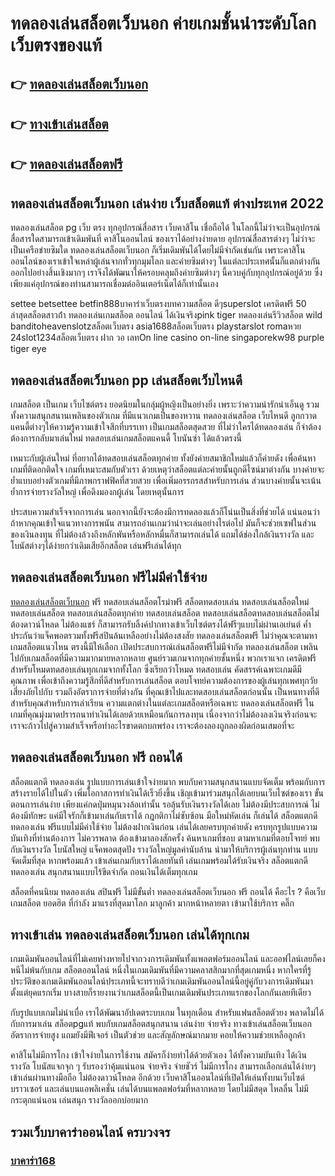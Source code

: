 # ทดลองเล่นสล็อตเว็บนอก ค่ายเกมชั้นนำระดับโลก เว็บตรงของแท้

## 👉 [ทดลองเล่นสล็อตเว็บนอก](https://bit.ly/3fKDprD)
## 👉 [ทางเข้าเล่นสล็อต](https://bit.ly/3fKDprD)
## 👉 [ทดลองเล่นสล็อตฟรี](https://bit.ly/3fKDprD)

## ทดลองเล่นสล็อตเว็บนอก เล่นง่าย เว็บสล็อตแท้ ต่างประเทศ 2022

ทดลองเล่นสล็อต pg เว็บ ตรง ทุกอุปกรณ์สื่อสาร เว็บคาสิโน เชื่อถือได้ ในโลกนี้ไม่ว่าจะเป็นอุปกรณ์สื่อสารใดสามารถเข้าเดิมพันที่ คาสิโนออนไลน์ ของเราได้อย่างง่ายดาย อุปกรณ์สื่อสารต่างๆ ไม่ว่าจะเป็นเครือข่ายซิมใด ทดลองเล่นสล็อตเว็บนอก ก็เริ่มเดิมพันได้โดยไม่มีจำกัดเช่นกัน เพราะคาสิโนออนไลน์ของเราเข้าใจเหล่าผู้เล่นจากทั่วทุกมุมโลก และค่ายซิมต่างๆ ในแต่ละประเทศนั้นก็แตกต่างกันออกไปอย่างสิ้นเชิงมากๆ เราจึงได้พัฒนาให้ครอบคลุมถึงค่ายซิมต่างๆ นี้ควบคู่กับทุกอุปกรณ์อยู่ด้วย ซึ่งเพียงแค่อุปกรณ์ของท่านสามารถเชื่อมต่ออินเตอร์เน็ตได้ก็เท่านั้นเอง

settee betsettee betfin888บาคาร่าเว็บตรงบทความสล็อต ดีๆsuperslot เครดิตฟรี 50 ล่าสุดสล็อตสาวถ้ํา ทดลองเล่นเกมสล็อต ออนไลน์ ได้เงินจริงpink tiger ทดลองเล่นรีวิวสล็อต wild banditoheavenslotzสล็อตเว็บตรง asia1688สล็อตเว็บตรง playstarslot romaหวย 24slot1234สล็อตเว็บตรง ฝาก วอ เลทOn line casino on-line singaporekw98 purple tiger eye

## ทดลองเล่นสล็อตเว็บนอก pp เล่นสล็อตเว็บไหนดี

เกมสล็อต เป็นเกม เว็บไซต์ตรง ยอดนิยมในกลุ่มผู้หญิงเป็นอย่างยิ่ง เพราะว่าความน่ารักน่าเอ็นดู รวมทั้งความสนุกสนานเพลินของตัวเกม ที่มีแนวเกมเป็นของหวาน ทดลองเล่นสล็อต เว็บไหนดี ลูกกวาด แคนดี้ต่างๆให้ความรู้ความเข้าใจสึกที่บรรเทา เป็นเกมสล็อตสุดสวย ที่ไม่ว่าใครได้ทดลองเล่น ก็จำต้องต้องการกลับมาเล่นใหม่ ทดสอบเล่นเกมสล็อตแคนดี้ โบนันซ่า ได้แล้วตรงนี้

เหมาะกับผู้เล่นใหม่ ที่อยากได้ทดสอบเล่นสล็อตทุกค่าย ทั้งยังค่ายสมาชิกใหม่แล้วก็ค่ายดัง เพื่อค้นหาเกมที่ติดอกติดใจ เกมที่เหมาะสมกับตัวเรา ด้วยเหตุว่าสล็อตแต่ละค่ายนั้นถูกดีไซน์มาต่างกัน บางค่ายจะย้ำแบบอย่างตัวเกมที่มีภาพกราฟฟิคที่สวยสวย เพื่อเพิ่มอรรถรสสำหรับการเล่น ส่วนบางค่ายนั้นจะเน้นย้ำการจ่ายรางวัลใหญ่ เพื่อดึงมองกผู้เล่น โดยเหตุนั้นการ

ประสบความสำเร็จจากการเล่น นอกจากนี้ยังจะต้องมีการทดลองแล้วก็โน่นเป็นสิ่งที่ช่วยได้ แน่นอนว่าถ้าหากคุณเข้าใจแนวทางการพนัน สามารถอ่านเกมว่าน่าจะเล่นอย่างไรต่อไป มันก็จะช่วยเซฟในส่วนของเงินลงทุน ที่ไม่ต้องล้วงถึงหลักพันหรือหลักหมื่นก็สามารถเล่นได้ แถมได้ช่องใกล้เงินรางวัล และโบนัสต่างๆได้ง่ายกว่าเดิมเสียอีกสล็อต เล่นฟรีเล่นได้ทุก


## ทดลองเล่นสล็อตเว็บนอก ฟรีไม่มีค่าใช้จ่าย

[ทดลองเล่นสล็อตเว็บนอก](https://xn--m3cisqgb6aza1f7e6cq.com/) ฟรี ทดสอบเล่นสล็อตโรม่าฟรี สล็อตทดสอบเล่น ทดสอบเล่นสล็อตใหม่ ทดสอบเล่นสล็อต ทดสอบเล่นสล็อตทุกค่าย ทดสอบเล่นสล็อต ทดสอบเล่นสล็อตทดสอบเล่นสล็อตไม่ต้องดาวน์โหลด ไม่ต้องแชร์ ก็สามารถรับลิ้งค์ปากทางเข้าเว็บไซต์ตรงได้ฟรีๆแบบไม่ผ่านเอเย่นต์ ค้ำประกันว่าแจ็คพอตรวมทั้งฟรีสปินล้นเหลืออย่างไม่ต้องสงสัย ทดลองเล่นสล็อตฟรี ไม่ว่าคุณจะตามหาเกมสล็อตแนวไหน ตรงนี้มีให้เลือก
เปิดประสบการณ์เล่นสล็อตฟรีไม่มีจำกัด ทดลองเล่นสล็อต เพลินไปกับเกมสล็อตที่มีความมากมายหลากหลาย ศูนย์รวมเกมจากทุกค่ายชั้นหนึ่ง พวกเราแจก เครดิตฟรี สำหรับโหมดทดสอบเล่นทุกเกมจากทั้งโลก ซึ่งเรียกว่าโหมด ทดสอบเล่น คัดสรรค์เฉพาะเกมดีมีคุณภาพ เพื่อเข้าถึงความรู้สึกที่ดีสำหรับการเล่นสล็อต ตอบโจทย์ความต้องการของผู้เล่นทุกเพศทุกวัย เสี่ยงภัยไปกับ รวมถึงอัตราการจ่ายที่ต่างกัน ที่คุณเข้าไปและทดสอบเล่นสล็อตก่อนนั้น เป็นหนทางที่ดีสำหรับคุณสำหรับการเล่าเรียน ความแตกต่างในแต่ละเกมสล็อตหรือเฉพาะ ทดลองเล่นสล็อตฟรี ในเกมที่คุณมุ่งมาดปรารถนาทำเงินได้เลยด้วยเหมือนกันการลงทุน เนื่องจากว่าไม่ต้องลงเงินจริงก่อนจะเราจะก้าวไปสู่ความสำเร็จหรือทำอะไรขาดตกบกพร่อง เราจะต้องลองถูกลองผิดก่อนเสมอที่จะ


##  ทดลองเล่นสล็อตเว็บนอก ฟรี ถอนได้

สล็อตแตกดี ทดลองเล่น รูปแบบการเล่นเข้าใจง่ายมาก พบกับความสนุกสนานแบบจัดเต็ม พร้อมกับการสร้างรายได้ไปในตัว เพิ่มโอกาสการทำเงินได้เร็วยิ่งขึ้น เชิญเข้ามาร่วมสนุกได้เลยบนเว็บไซต์ของเรา ขั้นตอนการเล่นง่าย เพียงแค่กดปุ่มหมุนวงล้อเท่านั้น รอลุ้นรับเงินรางวัลได้เลย ไม่ต้องมีประสบการณ์ ไม่ต้องมีทักษะ แค่มีใจรักก็เข้ามาเล่นกับเราได้ กฎกติกาไม่ซับซ้อน มือใหม่หัดเล่น ก็เล่นได้ สล็อตแตกดี ทดลองเล่น ฟรีแบบไม่มีค่าใช้จ่าย ไม่ต้องฝากเงินก่อน เล่นได้เลยครบทุกค่ายดัง ครบทุกรูปแบบความบันเทิงที่ท่านต้องการ ไม่ควรพลาด ต้องเข้ามาลองสักครั้ง ค้นหาเกมที่ชอบ ตามหาเกมที่ตอบโจทย์ พบกับเงินรางวัล โบนัสใหญ่ แจ็คพอตสุดปัง รางวัลใหญ่มูลค่านับล้าน นำมาให้บริการผู้เล่นทุกท่าน แบบจัดเต็มที่สุด หากพร้อมแล้ว เข้าเล่นเกมกับเราได้เลยทันที เล่นเกมพร้อมได้รับเงินจริง สล็อตแตกดี ทดลองเล่น สนุกสนานแบบไร้ขีดจำกัด ถอนเงินได้เต็มทุกเกม

สล็อตที่คนนิยม ทดลองเล่น สปินฟรี ไม่มีขั้นต่ำ ทดลองเล่นสล็อตเว็บนอก ฟรี ถอนได้ คือะไร ? คือเว็บเกมสล็อต ยอดฮิต ที่กำลัง มาแรงที่สุดมาโลก มาลูกค้า มากหน้าหลายตา เข้ามาใช้บริการ คลิ๊ก


## ทางเข้าเล่น ทดลองเล่นสล็อตเว็บนอก เล่นได้ทุกเกม

เกมเดิมพันออนไลน์ที่ไม่เคยห่างหายไปจากวงการเดิมพันทั้งแพลตฟอร์มออนไลน์ และออฟไลน์เลยก็คงหนีไม่พ้นกับเกม สล็อตออนไลน์ หนึ่งในเกมเดิมพันที่มีความคลาสสิกมากที่สุดเกมหนึ่ง หากใครที่รู้ประวัติของเกมเดิมพันออนไลน์ประเภทนี้จะทราบดีว่าเกมเดิมพันออนไลน์นี้อยู่คู่กับวงการเดิมพันมาตั้งแต่ยุคแรกเริ่ม บางสายก็รายงานว่าเกมสล็อตนี้เป็นเกมเดิมพันประเภทแรกของโลกกันเลยทีเดียว

กับรูปแบบเกมไม่น่าเบื่อ เราได้พัฒนาอัปเดตระบบเกม ในทุกเดือน สำหรับแฟนสล็อตตัวยง พลาดไม่ได้ กับการมาเล่น สล็อตpgแท้ พบกับเกมสล็อตสนุกสนาน เล่นง่าย จ่ายจริง ทางเข้าเล่นสล็อตเว็บนอก อัตราการจ่ายสูง แถมยังมีฟีเจอร์ เป็นตัวช่วย และสัญลักษณ์มากมาย คอยให้ความช่วยเหลือลูกค้า

คาสิโนไม่มีการโกง เข้าใจง่ายในการใช้งาน สมัครก็ง่ายทำได้ด้วยตัวเอง ได้ทั้งความบันเทิง ได้เงินรางวัล โบนัสแจกจุก ๆ รับรองว่าคุ้มแน่นอน จ่ายจริง จ่ายชัวร์ ไม่มีการโกง สามารถเลือกเล่นได้ง่ายๆ เข้าเล่นผ่านทางมือถือ ไม่ต้องดาวน์โหลด อีกด้วย เว็บคาสิโนออนไลน์ที่เปิดให้เล่นทั้งบนเว็บไซต์บราวเซอร์ และเล่นบนแอพลิเคชั่น เล่นได้บนแพลตฟอร์มที่หลากหลาย โดยไม่มีสดุด ไหลลื่น ไม่มีกระตุกแน่นอน เล่นสนุก รางวัลออกบ่อยมาก


## รวมเว็บบาคาร่าออนไลน์ ครบวงจร

### [บาคาร่า168](https://atom.io/themes/%E0%B8%9A%E0%B8%B2%E0%B8%84%E0%B8%B2%E0%B8%A3%E0%B9%88%E0%B8%B2168%20%E0%B8%AA%E0%B8%A1%E0%B8%B1%E0%B8%84%E0%B8%A3%E0%B8%9A%E0%B8%B2%E0%B8%84%E0%B8%B2%E0%B8%A3%E0%B9%88%E0%B8%B2%E0%B8%9F%E0%B8%A3%E0%B8%B5)
